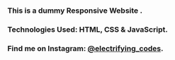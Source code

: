 ### This is a dummy Responsive Website .

### Technologies Used: HTML, CSS & JavaScript.

### Find me on Instagram: [@electrifying_codes][Instagram].

[Instagram]: https://www.instagram.com/electrifying_codes